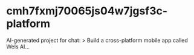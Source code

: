 # cmh7fxmj70065js04w7jgsf3c-platform
AI-generated project for chat: > Build a cross-platform mobile app called Wels AI...
